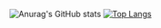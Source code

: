 ![Anurag's GitHub stats](https://github-readme-stats.vercel.app/api?username=hackfor555&show_icons=true&theme=radical)
[![Top Langs](https://github-readme-stats.vercel.app/api/top-langs/?username=hackfor555&layout=compact)](https://github.com/hackfor555/github-readme-stats)
